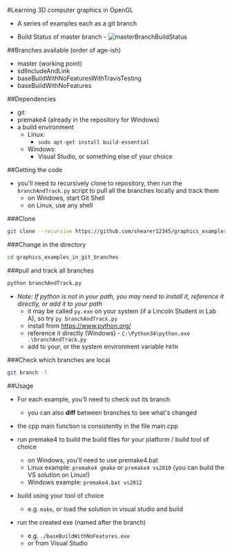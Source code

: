 #Learning 3D computer graphics in OpenGL

- A series of examples each as a git branch

- Build Status of master branch - ![masterBranchBuildStatus](https://travis-ci.org/shearer12345/graphics_examples_in_git_branches.svg?branch=master)

##Branches available (order of age-ish)

- master (working point)
- sdlIncludeAndLink
- baseBuildWithNoFeaturesWithTravisTesting
- baseBuildWithNoFeatures

##Dependencies

- git
- premake4 (already in the repository for Windows)
- a build environment
    - Linux:
        - ```sudo apt-get install build-essential```
    - Windows:
        - Visual Studio, or something else of your choice
  
##Getting the code

- you'll need to recursively clone to repository, then run the `branchAndTrack.py` script to pull all the branches locally and track them
    - on Windows, start Git Shell
    - on Linux, use any shell

###Clone
```bash
git clone --recursive https://github.com/shearer12345/graphics_examples_in_git_branches.git
```

###Change in the directory
```bash
cd graphics_examples_in_git_branches
```

###pull and track all branches
```bash
python branchAndTrack.py
```

- *Note: If python is not in your path, you may need to install it, reference it directly, or add it to your path*
     - it may be called `py.exe` on your system (if a Lincoln Student in Lab A), so try `py branchAndTrack.py`
     - install from https://www.python.org/
     - reference it directly (Windows)  - `C:\Python34\python.exe .\branchAndTrack.py`
     - add to your, or the system environment variable `PATH`

###Check which branches are local
```bash
git branch -l
```

##Usage

- For each example, you'll need to check out its branch
    - you can also **diff** between branches to see what's changed

- the cpp main function is consistently in the file main.cpp

- run premake4 to build the build files for your platform / build tool of choice
    - on Windows, you'll need to use premake4.bat
    - Linux example: `premake4 gmake` or `premake4 vs2010` (you can build the VS solution on Linux!)
    - Windows example: `premake4.bat vs2012`

- build using your tool of choice
    - e.g. `make`, or load the solution in visual studio and build
  
- run the created exe (named after the branch)
    - e.g. `./baseBuildWithNoFeatures.exe`
    - or from Visual Studio
  
